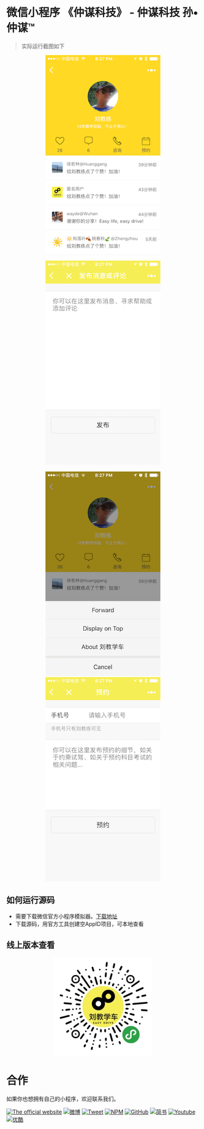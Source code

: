 # 微信小程序 《仲谋科技》 - 仲谋科技 孙•仲谋™

> 实际运行截图如下

<div align=center>

![首页](assets/images/preview/home.PNG) 
![留言](assets/images/preview/comment.PNG)
 
</div>

<div align=center>

![分享](assets/images/preview/foward.PNG) 
![预约](assets/images/preview/assignment.PNG)
 
</div>

## 如何运行源码

* 需要下载微信官方小程序模拟器。[下载地址](https://mp.weixin.qq.com/debug/wxadoc/dev/devtools/download.html)
* 下载源码，用官方工具创建空AppID项目，可本地查看

## 线上版本查看

<div align=center>

![home](assets/images/preview/mini.jpg) 
 
</div>

# 合作

如果你也想拥有自己的小程序，欢迎联系我们。


[![The official website](https://img.shields.io/badge/Official_Website-仲谋科技-brightgreen.svg)](https://www.sunzhongmou.com)
[![微博](https://img.shields.io/badge/Weibo-仲谋科技-brightgreen.svg)](http://weibo.com/zmtech)
[![Tweet](https://img.shields.io/badge/Tweet-仲谋科技-brightgreen.svg)](https://twitter.com/szm_tech)
[![NPM](https://img.shields.io/badge/NPM-仲谋科技-brightgreen.svg)](https://www.npmjs.com/~sunzhongmou)
[![GitHub](https://img.shields.io/badge/GitHub-仲谋科技-brightgreen.svg)](https://github.com/sunzhongmou)
[![简书](https://img.shields.io/badge/简书-仲谋科技-brightgreen.svg)](http://www.jianshu.com/u/e41dcab0d8ce)
[![Youtube](https://img.shields.io/badge/Youtube-仲谋科技-brightgreen.svg)](https://www.youtube.com/channel/UCtEfD4Ut7_0Btqx2Kw104VA)
[![优酷](https://img.shields.io/badge/优酷-仲谋科技-brightgreen.svg)](http://i.youku.com/ihakula?spm=a2hzp.8244740.0.0)
